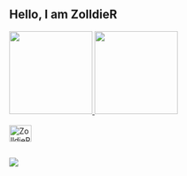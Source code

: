 ## Hello, I am ZolldieR

<div>
  <a href="https://github.com/ZolldieR">
  <img height="150em" src="https://github-readme-stats.vercel.app/api?username=ZolldieR&show_icons=true&theme=gotham&include_all_commits=true&count_private=true"/>
  <img height="150em" src="https://github-readme-stats.vercel.app/api/top-langs/?username=ZolldieR&layout=compact&langs_count=16&theme=gotham"/>
</div>

<div style="display: inline_block"><br>
   <img align="center" alt="ZolldieR-C" height="30" width="40" src="https://cdn.jsdelivr.net/gh/devicons/devicon/icons/c/c-original.svg" />
</div>

##

<div>
  <a href=""><img src="https://img.shields.io/badge/Gmail-D14836?style=for-the-badge&logo=gmail&logoColor=white" target="_blank">
</div>

